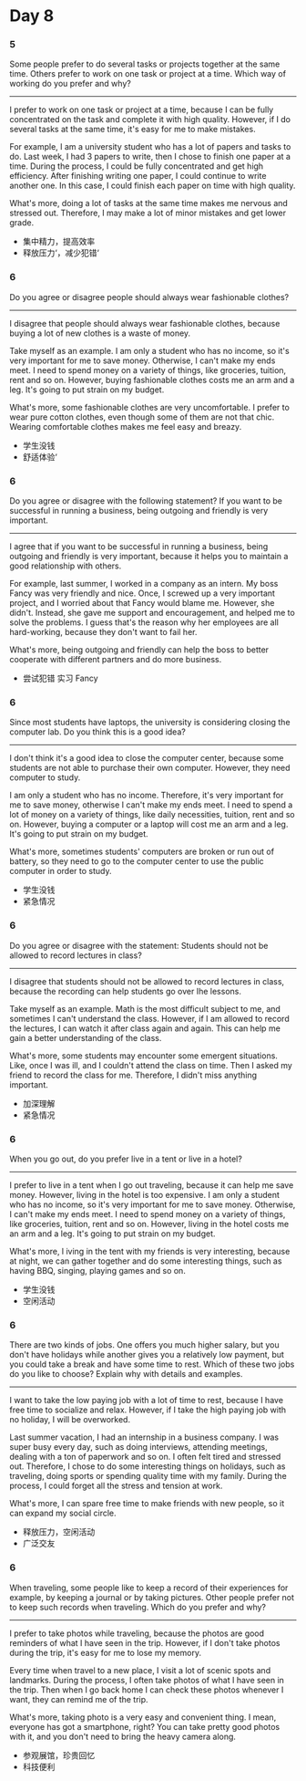 # Day 8

### 5

Some people prefer to do several tasks or projects together at the same time. Others prefer to work on one task or project at a time. Which way of working do you prefer and why?

---

I prefer to work on one task or project at a time, because I can be fully concentrated on the task and complete it with high quality. However, if I do several tasks at the same time, it's easy for me to make mistakes.

For example, I am a university student who has a lot of papers and tasks to do. Last week, I had 3 papers to write, then I chose to finish one paper at a time. During the process, I could be fully concentrated and get high efficiency. After finishing writing one paper, I could continue to write another one. In this case, I could finish each paper on time with high quality.

What's more, doing a lot of tasks at the same time makes me nervous and stressed out. Therefore, I may make a lot of minor mistakes and get lower grade.

- 集中精力，提高效率
- 释放压力‘，减少犯错‘

### 6

Do you agree or disagree people should always wear fashionable clothes?

---

I disagree that people should always wear fashionable clothes, because buying a lot of new clothes is a waste of money.

Take myself as an example. I am only a student who has no income, so it's very important for me to save money. Otherwise, I can't make my ends meet. I need to spend money on a variety of things, like groceries, tuition, rent and so on. However, buying fashionable clothes costs me an arm and a leg. It's going to put strain on my budget.

What's more, some fashionable clothes are very uncomfortable. I prefer to wear pure cotton clothes, even though some of them are not that chic. Wearing comfortable clothes makes me feel easy and breazy.

- 学生没钱
- 舒适体验‘

### 6

Do you agree or disagree with the following statement? If you want to be successful in running a business, being outgoing and friendly is very important.

---

I agree that if you want to be successful in running a business, being outgoing and friendly is very important, because it helps you to maintain a good relationship with others.

For example, last summer, I worked in a company as an intern. My boss Fancy was very friendly and nice. Once, I screwed up a very important project, and I worried about that Fancy would blame me. However, she didn't. Instead, she gave me support and encouragement, and helped me to solve the problems. I guess that's the reason why her employees are all hard-working, because they don't want to fail her.

What's more, being outgoing and friendly can help the boss to better cooperate with different partners and do more business.

- 尝试犯错
  实习 Fancy

### 6

Since most students have laptops, the university is considering closing the computer lab. Do you think this is a good idea?

---

I don't think it's a good idea to close the computer center, because some students are not able to purchase their own computer. However, they need computer to study.

I am only a student who has no income. Therefore, it's very important for me to save money, otherwise I can't make my ends meet. I need to spend a lot of money on a variety of things, like daily necessities, tuition, rent and so on. However, buying a computer or a laptop will cost me an arm and a leg. It's going to put strain on my budget.

What's more, sometimes students' computers are broken or run out of battery, so they need to go to the computer center to use the public computer in order to study.

- 学生没钱
- 紧急情况

### 6

Do you agree or disagree with the statement: Students should not be allowed to record lectures in class?

---

I disagree that students should not be allowed to record lectures in class, because the recording can help students go over Ihe lessons.

Take myself as an example. Math is the most difficult subject to me, and sometimes I can't understand the class. However, if I am allowed to record the lectures, I can watch it after class again and again. This can help me gain a better understanding of the class.

What's more, some students may encounter some emergent situations. Like, once I was ill, and I couldn't attend the class on time. Then I asked my friend to record the class for me. Therefore, I didn't miss anything important.

- 加深理解
- 紧急情况

### 6

When you go out, do you prefer live in a tent or live in a hotel?

---

I prefer to live in a tent when I go out traveling, because it can help me save money. However, living in the hotel is too expensive. I am only a student who has no income, so it's very important for me to save money. Otherwise, I can't make my ends meet. I need to spend money on a variety of things, like groceries, tuition, rent and so on. However, living in the hotel costs me an arm and a leg. It's going to put strain on my budget.

What's more, l iving in the tent with my friends is very interesting, because at night, we can gather together and do some interesting things, such as having BBQ, singing, playing games and so on.

- 学生没钱
- 空闲活动

### 6

There are two kinds of jobs. One offers you much higher salary, but you don't have holidays while another gives you a relatively low payment, but you could take a break and have some time to rest. Which of these two jobs do you like to choose? Explain why with details and examples.

---

I want to take the low paying job with a lot of time to rest, because I have free time to socialize and relax. However, if I take the high paying job with no holiday, I will be overworked.

Last summer vacation, I had an internship in a business company. I was super busy every day, such as doing interviews, attending meetings, dealing with a ton of paperwork and so on. I often felt tired and stressed out. Therefore, I chose to do some interesting things on holidays, such as traveling, doing sports or spending quality time with my family. During the process, I could forget all the stress and tension at work.

What's more, I can spare free time to make friends with new people, so it can expand my social circle.

- 释放压力，空闲活动
- 广泛交友

### 6

When traveling, some people like to keep a record of their experiences for example, by keeping a journal or by taking pictures. Other people prefer not to keep such records when traveling. Which do you prefer and why?

---

I prefer to take photos while traveling, because the photos are good reminders of what I have seen in the trip. However, if I don't take photos during the trip, it's easy for me to lose my memory.

Every time when travel to a new place, I visit a lot of scenic spots and landmarks. During the process, I often take photos of what I have seen in the trip. Then when I go back home I can check these photos whenever I want, they can remind me of the trip.

What's more, taking photo is a very easy and convenient thing. I mean, everyone has got a smartphone, right? You can take pretty good photos with it, and you don't need to bring the heavy camera along.

- 参观展馆，珍贵回忆
- 科技便利
